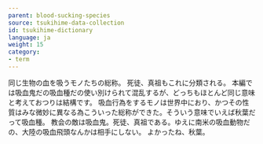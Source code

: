 ```yaml
---
parent: blood-sucking-species
source: tsukihime-data-collection
id: tsukihime-dictionary
language: ja
weight: 15
category:
- term
---
```


同じ生物の血を吸うモノたちの総称。
死徒、真祖もこれに分類される。
本編では吸血鬼だの吸血種だの使い別けられて混乱するが、どっちもほとんど同じ意味と考えておつりは結構です。
吸血行為をするモノは世界中におり、かつその性質はみな微妙に異なる為こういった総称ができた。そういう意味でいえば秋葉だって吸血種。
教会の敵は吸血鬼。死徒、真祖である。ゆえに南米の吸血動物だの、大陸の吸血飛頭なんかは相手にしない。
よかったね、秋葉。
